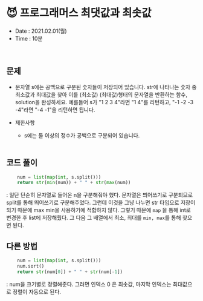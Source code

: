 #  😈 프로그래머스 최댓값과 최솟값
- Date : 2021.02.01(월)
- Time : 10분
<br>

## 문제

- 문자열 s에는 공백으로 구분된 숫자들이 저장되어 있습니다. str에 나타나는 숫자 중 최소값과 최대값을 찾아 이를 (최소값) (최대값)형태의 문자열을 반환하는 함수, solution을 완성하세요. 예를들어 s가 "1 2 3 4"라면 "1 4"를 리턴하고, "-1 -2 -3 -4"라면 "-4 -1"을 리턴하면 됩니다.


- 제한사항
    - s에는 둘 이상의 정수가 공백으로 구분되어 있습니다.
<br><br>

## 코드 풀이

```python
    num = list(map(int, s.split()))
    return str(min(num)) + " " + str(max(num))
```
: 일단 단순히 문자열로 들어온 n을 구분해줘야 했다. 문자열은 띄어쓰기로 구분되므로 split를 통해 띄어쓰기로 구분해주었다. 그런데 이것을 그냥 나누면 str 타입으로 저장이 되기 때문에 max min을 사용하기에 적합하지 않다. 그렇기 때문에 ```map``` 을 통해 int로 변경한 후 list에 저장해줬다. 그 다음 그 배열에서 최소, 최대를 ```min, max```를 통해 찾으면 된다. 

## 다른 방법
```python
    num = list(map(int, s.split()))
    num.sort()
    return str(num[0]) + " " + str(num[-1])
```
: num을 크기별로 정렬해준다. 그러면 인덱스 0 은 최솟값, 마지막 인덱스는 최대값으로 정렬이 자동으로 된다.
